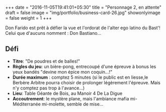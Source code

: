 +++
date = "2016-11-05T19:41:01+05:30"
title = "Personnage 2, en attente"
draft = false
image = "img/portfolio/business-card-26.jpg"
showonlyimage = false
weight = 1
+++

Don Farido est prêt à défier la vue et l'ordorat de l'alter ego latino du Bast'! Celui que d'aucuns nomment : Don Bastiano...
<!--more-->

## Défi

- **Titre**:  "De poudres et de balles!"   
- **Règles du jeu**: un bière-pong, entrecoupé d'une épreuve à bonus les yeux bandés "devine mon épice mon coquin...!"  
- **Durée maximum** : comptez 5 minutes (si le public est en liesse,le Berbère Arbitre pourra choisir de prolonger légèrement l'épreuve. Mais n'y comptez pas trop à l'avance...)
- **Lieu**: Table Géante de Bois, au Manoir 4 De La Digue  
- **Accoutrement**: le mystère plane, mais l'ambiance mafia mi-Méditerranée mi-molette, semble de mise...  


